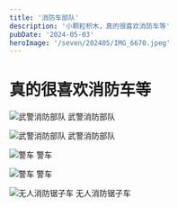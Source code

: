 ```yaml
---
title: '消防车部队'
description: '小颗粒积木，真的很喜欢消防车等'
pubDate: '2024-05-03'
heroImage: '/seven/202405/IMG_6670.jpeg'
---
```


# 真的很喜欢消防车等

![武警消防部队](/seven/202405/IMG_6669.jpeg)
武警消防部队

![武警消防部队](/seven/202405/IMG_6671.jpeg)
武警消防部队

![警车](/seven/202405/IMG_6675.jpeg)
警车

![警车](/seven/202405/IMG_6676.jpeg)
警车

![无人消防锯子车](/seven/202405/IMG_6677.jpeg)
无人消防锯子车
